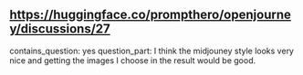 ## https://huggingface.co/prompthero/openjourney/discussions/27

contains_question: yes
question_part: I think the midjouney style looks very nice and getting the images I choose in the result would be good.